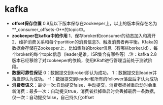 # kafka
*  **offset保存位置**  0.9及以下版本保存在zookeeper上，以上的版本保存在名为**_consumer_offsets-0**的topic中。
*  **zookeeper在kafka中的作用**  1、保存broker和consumer的动态加入和离开2、维护消费关系和每个partition的消费信息3、触发消费者再平衡。Kfaka的数据会存储在Zookeeper上，比如集群的broker信息（有哪些borker.id），每个broker的每个topic信息（leader是谁，ISR集合有哪些等）.注：kafka 2.8 版本已经移除了对zookeeper的依赖，使用KRaft进行管理当前处于测试阶段。
*  **数据可靠性保证** 0：数据提交到broker即认为成功。 1：数据提交到leader并落盘即认为成功。 -1：数据提交到leader和所有的follower落盘后才认为成功
* **消费者语义**：最少一次:自动提交false，手动提交。消费者挂掉重启动时会重新消费：最多一次：自动提交true，消费者挂掉重启时会丢掉最后一条数据，
仅一次：自动提交false，自己持久化offset